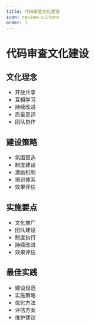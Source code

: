 ```yaml
---
title: 代码审查文化建设
icon: review-culture
order: 7
---
```


# 代码审查文化建设

## 文化理念
- 开放共享
- 互相学习
- 持续改进
- 质量意识
- 团队协作

## 建设策略
- 氛围营造
- 制度建设
- 激励机制
- 培训体系
- 效果评估

## 实施要点
- 文化推广
- 团队建设
- 制度执行
- 持续改进
- 效果评估

## 最佳实践
- 建设规范
- 实施策略
- 优化方法
- 评估方案
- 维护建议
